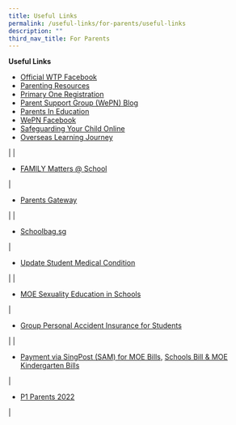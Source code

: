 ```yaml
---
title: Useful Links
permalink: /useful-links/for-parents/useful-links
description: ""
third_nav_title: For Parents
---
```

**Useful Links**
* [Official WTP Facebook](https://www.facebook.com/wellingtonprisg)
* [Parenting Resources](https://wtpparentingresources.weebly.com/)
* [Primary One Registration](https://www.moe.gov.sg/primary/p1-registration)
* [Parent Support Group (WePN) Blog](http://wepn.tumblr.com/)
* [Parents In Education](https://www.moe.gov.sg/parentkit)
* [WePN Facebook](https://www.facebook.com/pages/Wellington-Parents-Network-WePN/246348102079989)
* [Safeguarding Your Child Online](http://schoolbag.sg/story/safeguarding-your-child-online)
* [Overseas Learning Journey](/files/FAQs%20for%20Parents.pdf)

 |
| 

*   [FAMILY Matters @ School](https://wellingtonpri-moe-edu-sg-admin.cwp.sg/useful-links/for-parents/family-matters-at-school)

 | 

*   [Parents Gateway](https://wellingtonpri-moe-edu-sg-admin.cwp.sg/qql/slot/u507/For%20Parents/PG%20one-time%20onboard.pdf)

 |
| 

*   [Schoolbag.sg](https://www.schoolbag.sg/)

 | 

*   [Update Student Medical Condition](https://form.gov.sg/5d7f142328467500121f82a9)

 |
| 

*   [MOE Sexuality Education in Schools](https://wellingtonpri-moe-edu-sg-admin.cwp.sg/useful-links/for-parents/sexuality-education-in-schools)

 | 

*   [Group Personal Accident Insurance for Students](https://wellingtonpri-moe-edu-sg-admin.cwp.sg/useful-links/for-parents/group-personal-accident-insurance-for-students)





 |
| 

*   [Payment via SingPost (SAM) for MOE Bills,](https://wellingtonpri-moe-edu-sg-admin.cwp.sg/useful-links/for-parents/payment-via-singpost-sam-for-moe-bills-school-bill-n-moe-kindergarten-bills) [Schools Bill & MOE Kindergarten Bills](https://wellingtonpri-moe-edu-sg-admin.cwp.sg/useful-links/for-parents/payment-via-singpost-sam-for-moe-bills-school-bill-n-moe-kindergarten-bills) 



 | 

*   [P1 Parents 2022](https://sites.google.com/moe.edu.sg/p1parentswtp/home)

 |